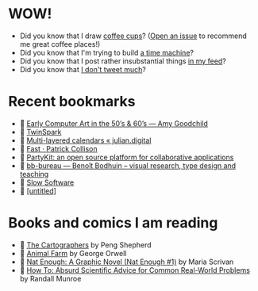 # WOW!

- Did you know that I draw [coffee cups](https://papercups.mamuso.net/)? ([Open an issue](https://github.com/mamuso/papercups/issues) to recommend me great coffee places!)
- Did you know that I'm trying to build [a time machine](https://github.com/mamuso/fluxcapacitor)?
- Did you know that I post rather insubstantial things [in my feed](https://feed.mamuso.net/)?
- Did you know that [I don't tweet much](https://twitter.com/mamuso)?

# Recent bookmarks

- 👀 [Early Computer Art in the 50’s & 60’s — Amy Goodchild](https://www.amygoodchild.com/blog/computer-art-50s-and-60s)
- 👀 [TwinSpark](https://twinspark.js.org/)
- 👀 [Multi-layered calendars « julian.digital](https://julian.digital/2023/07/06/multi-layered-calendars/)
- 👀 [Fast · Patrick Collison](https://patrickcollison.com/fast)
- 👀 [PartyKit: an open source platform for collaborative applications](https://partykit.io/)
- 👀 [bb-bureau — Benoît Bodhuin – visual research, type design and teaching](https://www.bb-bureau.fr/)
- 👀 [Slow Software](https://www.inkandswitch.com/slow-software/)
- 👀 [[untitled]](https://untitled.stream/)


# Books and comics I am reading

- 📘 [The Cartographers](https://www.goodreads.com/book/show/56224531) by Peng Shepherd
- 📘 [Animal Farm](https://www.goodreads.com/book/show/8349198) by George Orwell
- 📘 [Nat Enough: A Graphic Novel (Nat Enough #1)](https://www.goodreads.com/book/show/45714795) by Maria Scrivan
- 📘 [How To: Absurd Scientific Advice for Common Real-World Problems](https://www.goodreads.com/book/show/43851501) by Randall Munroe

